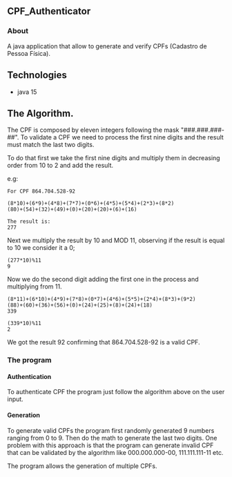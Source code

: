 ## CPF_Authenticator

### About

A java application that allow to generate and verify CPFs (Cadastro de Pessoa Física). 


## Technologies
+ java 15

## The Algorithm.

The CPF is composed by eleven integers following the mask "###.###.###-##". To validate a CPF we need to process the first nine digits and the result must match the last two digits. 

To do that first we take the first nine digits and multiply them in decreasing order from 10 to 2 and add the result.

e.g:

````
For CPF 864.704.528-92 

(8*10)+(6*9)+(4*8)+(7*7)+(0*6)+(4*5)+(5*4)+(2*3)+(8*2)
(80)+(54)+(32)+(49)+(0)+(20)+(20)+(6)+(16)

The result is:
277
````

Next we multiply the result by 10 and MOD 11, observing if the result is equal to 10 we consider it a 0;

````
(277*10)%11
9
````

Now we do the second digit adding the first one in the process and multiplying from 11.

````
(8*11)+(6*10)+(4*9)+(7*8)+(0*7)+(4*6)+(5*5)+(2*4)+(8*3)+(9*2)
(88)+(60)+(36)+(56)+(0)+(24)+(25)+(8)+(24)+(18)
339

(339*10)%11
2
````

We got the result 92 confirming that 864.704.528-92 is a valid CPF.


### The program

#### Authentication
  
  To authenticate CPF the program just follow the algorithm above on the user input.
  
#### Generation

  To generate valid CPFs the program first randomly generated 9 numbers ranging from 0 to 9. Then do the math to generate the last two digits.
  One problem with this approach is that the program can generate invalid CPF that can be validated by the algorithm  like 000.000.000-00, 111.111.111-11 etc. 
  
  The program allows the generation of multiple CPFs.
    
